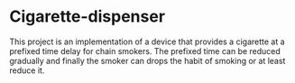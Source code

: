 # Cigarette-dispenser
This project is an implementation of a device that provides a cigarette at a prefixed time delay for chain smokers. The prefixed time can be reduced gradually and finally the smoker can drops the habit of smoking or at least reduce it.
